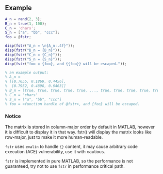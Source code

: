 ## Example

```matlab
A_n = rand(2, 3);
B_n = true(1, 100);
C_n = 'chars';
S_n = ["a", "bb", "ccc"];
foo = @fstr;

disp(fstr("A_n = \n{A_n:.4f}"));
disp(fstr("B_n = {B_n}"));
disp(fstr("C_n = {C_n}"));
disp(fstr("S_n = {S_n}"));
disp(fstr("foo = {foo}, and {{foo}} will be escaped."));

% an example output:
% A_n =
% [[0.7655, 0.1869, 0.4456],
%  [0.7952, 0.4898, 0.6463]]
% B_n = [true, true, true, true, true, ..., true, true, true, true, true]
% C_n = 'chars'
% S_n = ["a", "bb", "ccc"]
% foo = <function handle of @fstr>, and {foo} will be escaped.
```

### Notice
The matrix is stored in column-major order by default in MATLAB, however it is difficult to display it in that way. fstr() will display the matrix looks like row-major, just to make it more human-readable.

`fstr` uses `evalin` to handle `{}` content, it may cause arbitrary code execution (ACE) vulnerability, use it with cautious.

`fstr` is implemented in pure MATLAB, so the performance is not guaranteed, try not to use `fstr` in performance critical path.